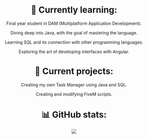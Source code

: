 <h1 align='center'>🌱 Currently learning:</h1>
<div align='center'>
    <p>Final year student in DAM (Multiplatform Application Development).</p>
    <p>Diving deep into Java, with the goal of mastering the language.</p>
    <p>Learning SQL and its connection with other programming languages.</p>
    <p>Exploring the art of developing interfaces with Angular.</p>
</div>

<h1 align='center'>🚀 Current projects:</h1>
<div align='center'>
    <p>Creating my own Task Manager using Java and SQL.</p>
    <p>Creating and modifying FiveM scripts.</p>
</div>

<h1 align='center'>📊 GitHub stats:</h1>
<div align='center'>
    <a href="https://github.com/eczalaya">
        <img src="https://github-readme-stats.vercel.app/api?username=eczalaya&layout=compact&theme=react&hide_border=true&show_icons=true"/>
    </a>
</div>
